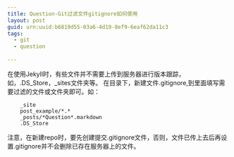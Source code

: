 ```yaml
---
title: Question-Git过滤文件gitignore如何使用
layout: post
guid: urn:uuid:b6819d55-03a6-4d19-8ef9-6eaf62da11c3
tags:
  - git
  - question
  
---
```


在使用Jekyll时，有些文件并不需要上传到服务器进行版本跟踪，如，.DS_Store，_sites文件夹等。
在目录下，新建文件.gitignore,到里面填写需要过滤的文件或文件夹即可。如：
		
		_site
		post_example/*.*
		_posts/*Question*.markdown
		.DS_Store
		
注意，在新建repo时，要先创建提交.gitignore文件，否则，文件已传上去后再设置.gitignore并不会删除已存在服务器上的文件。	
